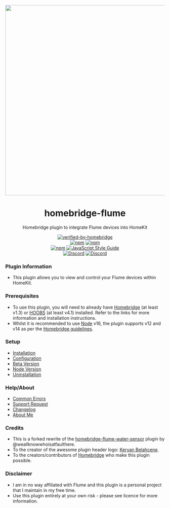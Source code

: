 <p align="center">
   <a href="https://github.com/bwp91/homebridge-flume"><img src="https://user-images.githubusercontent.com/43026681/143831753-ed67cad2-909a-4337-9b18-dd8e65dfdf5e.png" width="600px"></a>
</p>
<span align="center">

# homebridge-flume
  
Homebridge plugin to integrate Flume devices into HomeKit
  
[![verified-by-homebridge](https://badgen.net/badge/homebridge/verified/purple)](https://github.com/homebridge/homebridge/wiki/Verified-Plugins)  
[![npm](https://img.shields.io/npm/v/homebridge-flume/latest?label=latest)](https://www.npmjs.com/package/homebridge-flume)
[![npm](https://img.shields.io/npm/v/homebridge-flume/beta?label=beta)](https://github.com/bwp91/homebridge-flume/wiki/Beta-Version)  
[![npm](https://img.shields.io/npm/dt/homebridge-flume)](https://www.npmjs.com/package/homebridge-flume)
[![JavaScript Style Guide](https://img.shields.io/badge/code_style-standard-brightgreen.svg)](https://standardjs.com)  
[![Discord](https://img.shields.io/discord/784827113378676736?color=728ED5&logo=discord&label=bwp91-discord)](https://discord.com/channels/784827113378676736/784827113378676739)
[![Discord](https://img.shields.io/discord/432663330281226270?color=728ED5&logo=discord&label=hb-discord)](https://discord.com/channels/432663330281226270/742733745743855627)
  
</span>

### Plugin Information

- This plugin allows you to view and control your Flume devices within HomeKit.

### Prerequisites

- To use this plugin, you will need to already have [Homebridge](https://homebridge.io) (at least v1.3) or [HOOBS](https://hoobs.org) (at least v4.1) installed. Refer to the links for more information and installation instructions.
- Whilst it is recommended to use [Node](https://nodejs.org/en/) v16, the plugin supports v12 and v14 as per the [Homebridge guidelines](https://github.com/homebridge/homebridge/wiki/How-To-Update-Node.js).

### Setup

- [Installation](https://github.com/bwp91/homebridge-flume/wiki/Installation)
- [Configuration](https://github.com/bwp91/homebridge-flume/wiki/Configuration)
- [Beta Version](https://github.com/bwp91/homebridge-flume/wiki/Beta-Version)
- [Node Version](https://github.com/bwp91/homebridge-flume/wiki/Node-Version)
- [Uninstallation](https://github.com/bwp91/homebridge-flume/wiki/Uninstallation)

### Help/About

- [Common Errors](https://github.com/bwp91/homebridge-flume/wiki/Common-Errors)
- [Support Request](https://github.com/bwp91/homebridge-flume/issues/new/choose)
- [Changelog](https://github.com/bwp91/homebridge-flume/blob/latest/CHANGELOG.md)
- [About Me](https://github.com/sponsors/bwp91)

### Credits

- This is a forked rewrite of the [homebridge-flume-water-sensor](https://www.npmjs.com/package/homebridge-flume-water-sensor) plugin by @weallknowwhoisatfaulthere.
- To the creator of the awesome plugin header logo: [Keryan Belahcene](https://www.instagram.com/keryan.me).
- To the creators/contributors of [Homebridge](https://homebridge.io) who make this plugin possible.

### Disclaimer

- I am in no way affiliated with Flume and this plugin is a personal project that I maintain in my free time.
- Use this plugin entirely at your own risk - please see licence for more information.
